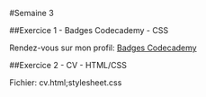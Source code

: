 #Semaine 3  

##Exercice 1 - Badges Codecademy - CSS  

Rendez-vous sur mon profil: [Badges Codecademy](https://www.codecademy.com/fr/users/Panzerftw/achievements)  

##Exercice 2 - CV - HTML/CSS  

Fichier: cv.html;stylesheet.css  